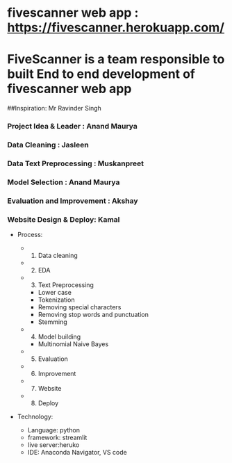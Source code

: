 # fivescanner web app : https://fivescanner.herokuapp.com/
# FiveScanner is a team responsible to built End to end development of fivescanner web app 

##Inspiration: Mr Ravinder Singh

### Project Idea & Leader : Anand Maurya 
### Data Cleaning : Jasleen
### Data Text Preprocessing : Muskanpreet
### Model Selection : Anand Maurya
### Evaluation and Improvement : Akshay
### Website Design & Deploy: Kamal

- Process:
  - 1. Data cleaning
  - 2. EDA
  - 3. Text Preprocessing
    - Lower case
    - Tokenization
    - Removing special characters
    - Removing stop words and punctuation
    - Stemming
  - 4. Model building
    - Multinomial Naive Bayes
  - 5. Evaluation
  - 6. Improvement
  - 7. Website
  - 8. Deploy
  
- Technology:
  - Language: python
  - framework: streamlit
  - live server:heruko
  - IDE: Anaconda Navigator, VS code


